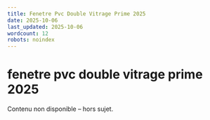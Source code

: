 ```yaml
---
title: Fenetre Pvc Double Vitrage Prime 2025
date: 2025-10-06
last_updated: 2025-10-06
wordcount: 12
robots: noindex
---
```


# fenetre pvc double vitrage prime 2025

Contenu non disponible – hors sujet.